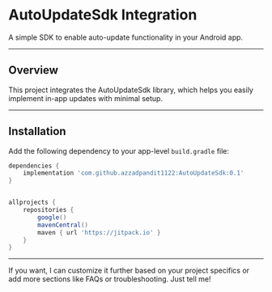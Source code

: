 # AutoUpdateSdk Integration

A simple SDK to enable auto-update functionality in your Android app.

---

## Overview

This project integrates the AutoUpdateSdk library, which helps you easily implement in-app updates with minimal setup.

---

## Installation

Add the following dependency to your app-level `build.gradle` file:

```gradle
dependencies {
    implementation 'com.github.azzadpandit1122:AutoUpdateSdk:0.1'
}


allprojects {
    repositories {
        google()
        mavenCentral()
        maven { url 'https://jitpack.io' }
    }
}

```


---

If you want, I can customize it further based on your project specifics or add more sections like FAQs or troubleshooting. Just tell me!

